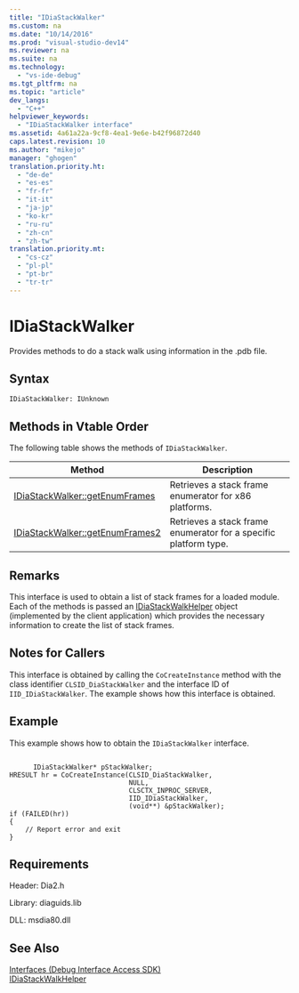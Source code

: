 ```yaml
---
title: "IDiaStackWalker"
ms.custom: na
ms.date: "10/14/2016"
ms.prod: "visual-studio-dev14"
ms.reviewer: na
ms.suite: na
ms.technology: 
  - "vs-ide-debug"
ms.tgt_pltfrm: na
ms.topic: "article"
dev_langs: 
  - "C++"
helpviewer_keywords: 
  - "IDiaStackWalker interface"
ms.assetid: 4a61a22a-9cf8-4ea1-9e6e-b42f96872d40
caps.latest.revision: 10
ms.author: "mikejo"
manager: "ghogen"
translation.priority.ht: 
  - "de-de"
  - "es-es"
  - "fr-fr"
  - "it-it"
  - "ja-jp"
  - "ko-kr"
  - "ru-ru"
  - "zh-cn"
  - "zh-tw"
translation.priority.mt: 
  - "cs-cz"
  - "pl-pl"
  - "pt-br"
  - "tr-tr"
---
```

# IDiaStackWalker
Provides methods to do a stack walk using information in the .pdb file.  
  
## Syntax  
  
```  
IDiaStackWalker: IUnknown  
```  
  
## Methods in Vtable Order  
 The following table shows the methods of `IDiaStackWalker`.  
  
|Method|Description|  
|------------|-----------------|  
|[IDiaStackWalker::getEnumFrames](../debugger/idiastackwalker--getenumframes.md)|Retrieves a stack frame enumerator for x86 platforms.|  
|[IDiaStackWalker::getEnumFrames2](../debugger/idiastackwalker--getenumframes2.md)|Retrieves a stack frame enumerator for a specific platform type.|  
  
## Remarks  
 This interface is used to obtain a list of stack frames for a loaded module. Each of the methods is passed an [IDiaStackWalkHelper](../debugger/idiastackwalkhelper.md) object (implemented by the client application) which provides the necessary information to create the list of stack frames.  
  
## Notes for Callers  
 This interface is obtained by calling the `CoCreateInstance` method with the class identifier `CLSID_DiaStackWalker` and the interface ID of `IID_IDiaStackWalker`. The example shows how this interface is obtained.  
  
## Example  
 This example shows how to obtain the `IDiaStackWalker` interface.  
  
```cpp#  
  
      IDiaStackWalker* pStackWalker;  
HRESULT hr = CoCreateInstance(CLSID_DiaStackWalker,  
                              NULL,  
                              CLSCTX_INPROC_SERVER,  
                              IID_IDiaStackWalker,  
                              (void**) &pStackWalker);  
if (FAILED(hr))  
{  
    // Report error and exit  
}  
```  
  
## Requirements  
 Header: Dia2.h  
  
 Library: diaguids.lib  
  
 DLL: msdia80.dll  
  
## See Also  
 [Interfaces (Debug Interface Access SDK)](../debugger/interfaces--debug-interface-access-sdk-.md)   
 [IDiaStackWalkHelper](../debugger/idiastackwalkhelper.md)